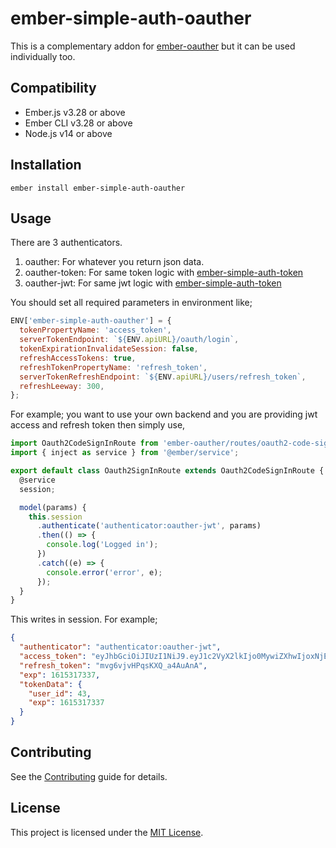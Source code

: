 # ember-simple-auth-oauther

This is a complementary addon for [ember-oauther](https://github.com/sinankeskin/ember-oauther) but it can be used individually too.


## Compatibility

* Ember.js v3.28 or above
* Ember CLI v3.28 or above
* Node.js v14 or above


## Installation

```
ember install ember-simple-auth-oauther
```

## Usage

There are 3 authenticators.

1. oauther: For whatever you return json data.
2. oauther-token: For same token logic with [ember-simple-auth-token](https://github.com/jpadilla/ember-simple-auth-token)
3. oauther-jwt: For same jwt logic with [ember-simple-auth-token](https://github.com/jpadilla/ember-simple-auth-token)

You should set all required parameters in environment like;

```javascript
ENV['ember-simple-auth-oauther'] = {
  tokenPropertyName: 'access_token',
  serverTokenEndpoint: `${ENV.apiURL}/oauth/login`,
  tokenExpirationInvalidateSession: false,
  refreshAccessTokens: true,
  refreshTokenPropertyName: 'refresh_token',
  serverTokenRefreshEndpoint: `${ENV.apiURL}/users/refresh_token`,
  refreshLeeway: 300,
};
```

For example; you want to use your own backend and you are providing jwt access and refresh token then simply use,

```javascript
import Oauth2CodeSignInRoute from 'ember-oauther/routes/oauth2-code-sign-in';
import { inject as service } from '@ember/service';

export default class Oauth2SignInRoute extends Oauth2CodeSignInRoute {
  @service
  session;

  model(params) {
    this.session
      .authenticate('authenticator:oauther-jwt', params)
      .then(() => {
        console.log('Logged in');
      })
      .catch((e) => {
        console.error('error', e);
      });
  }
}
```

This writes in session. For example;

```json
{
  "authenticator": "authenticator:oauther-jwt",
  "access_token": "eyJhbGciOiJIUzI1NiJ9.eyJ1c2VyX2lkIjo0MywiZXhwIjoxNjE1MzE3MzM3fQ.UnuFCfPtQC9bbO6doMOAnkE5QoRbbTNoKw0eN-7Fyt8",
  "refresh_token": "mvg6vjvHPqsKXQ_a4AuAnA",
  "exp": 1615317337,
  "tokenData": {
    "user_id": 43,
    "exp": 1615317337
  }
}
```

## Contributing

See the [Contributing](CONTRIBUTING.md) guide for details.


## License

This project is licensed under the [MIT License](LICENSE.md).
